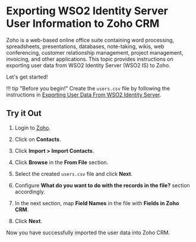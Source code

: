 # Exporting WSO2 Identity Server User Information to Zoho CRM

Zoho is a web-based online office suite containing word processing, spreadsheets, presentations, databases, note-taking, 
wikis, web conferencing, customer relationship management, project management, invoicing, and other applications. 
This topic provides instructions on exporting user data from WSO2 Identity Server (WSO2 IS) to Zoho. 

Let's get started!

!!! tip "Before you begin!"
    Create the `users.csv` file by following the instructions in 
    [Exporting User Data From WSO2 Identity Server]({{base_path}}/guides/users/sync-user-accounts/sync-account-overview).
    
## Try it Out

1. Login to [Zoho](https://accounts.zoho.com/signin?servicename=ZohoHome&signupurl=https://www.zoho.com/signup.html).
2. Click on **Contacts**.

    <!--![contacts-on-zoho-tool-bar]({{base_path}}/assets/img/tutorials/contacts-on-zoho-tool-bar.png) -->
    
3. Click **Import > Import Contacts**.

    <!--![import-contacts-in-zoho]({{base_path}}/assets/img/tutorials/import-contacts-in-zoho.png)-->
    
4. Click **Browse** in the **From File** section.

    <!--![browse-in-from-file-section]({{base_path}}/assets/img/tutorials/browse-in-from-file-section.png)-->
    
5. Select the created `users.csv` file and click **Next**.
6. Configure **What do you want to do with the records in the file?** section accordingly.
7. In the next section, map **Field Names** in the file with **Fields in Zoho CRM**. 

    <!--![map-import-fields-to-zoho-crm]({{base_path}}/assets/img/tutorials/map-import-fields-to-zoho-crm.png)-->
    
8. Click **Next**.

Now you have successfully imported the user data into Zoho CRM. 
    <!--![imported-data-to-zoho-crm]({{base_path}}/assets/img/tutorials/imported-data-to-zoho-crm.png)-->
